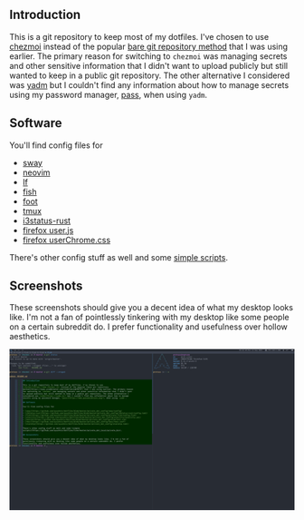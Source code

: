 ## Introduction

This is a git repository to keep most of my dotfiles. I've chosen to use
[chezmoi](https://www.chezmoi.io) instead of the popular [bare git repository
method](https://news.ycombinator.com/item?id=11070797) that I was using earlier. The primary reason
for switching to `chezmoi` was managing secrets and other sensitive information that I didn't want
to upload publicly but still wanted to keep in a public git repository. The other alternative I
considered was [yadm](https://yadm.io/) but I couldn't find any information about how to manage
secrets using my password manager, [pass](https://www.passwordstore.org/), when using `yadm`.

## Software

You'll find config files for

- [sway](https://github.com/ayushnix/dotfiles/blob/master/private_dot_config/sway/config)
- [neovim](https://github.com/ayushnix/dotfiles/blob/master/private_dot_config/nvim/init.vim)
- [lf](https://github.com/ayushnix/dotfiles/blob/master/private_dot_config/lf/lfrc)
- [fish](https://github.com/ayushnix/dotfiles/blob/master/private_dot_config/private_fish/config.fish)
- [foot](https://github.com/ayushnix/dotfiles/blob/master/private_dot_config/foot/foot.ini)
- [tmux](https://github.com/ayushnix/dotfiles/blob/master/private_dot_config/tmux/tmux.conf)
- [i3status-rust](https://github.com/ayushnix/dotfiles/blob/master/private_dot_config/i3status-rust/config.toml)
- [firefox user.js](https://github.com/ayushnix/dotfiles/blob/master/private_dot_config/firefox/master/user.js)
- [firefox userChrome.css](https://github.com/ayushnix/dotfiles/blob/master/private_dot_config/firefox/master/chrome/userChrome.css)

There's other config stuff as well and some [simple
scripts](https://github.com/ayushnix/dotfiles/tree/master/private_dot_local/private_bin).

## Screenshots

These screenshots should give you a decent idea of what my desktop looks like. I'm not a fan of
pointlessly tinkering with my desktop like some people on a certain subreddit do. I prefer
functionality and usefulness over hollow aesthetics.

![desktop screenshot terminal](https://raw.githubusercontent.com/ayushnix/dotfiles/master/desktop-screenshot.png)
